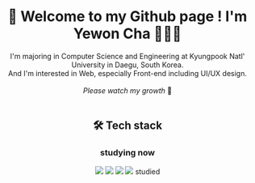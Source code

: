<!DOCTYPE html>
<html lang="en">
  <head>
  </head>
  <body>
    <div align="center">
      <h1>🥳 Welcome to my Github page ! I'm Yewon Cha 👩🏻‍💻</h1>
      I'm majoring in Computer Science and Engineering at Kyungpook Natl'
      University in Daegu, South Korea.
      <br />And I'm interested in Web, especially Front-end including UI/UX
      design. <br /><br /><i>Please watch my growth</i> 🌱
      <br />
      <br />
      <h2>🛠️ Tech stack</h2>
      <h3>studying now</h3>
      <img
        src="https://img.shields.io/badge/python-3776AB?style=for-the-badge&logo=python&logoColor=white"
      />
      <img
        src="https://img.shields.io/badge/html5-E34F26?style=for-the-badge&logo=html5&logoColor=white"
      />
      <img
        src="https://img.shields.io/badge/css-1572B6?style=for-the-badge&logo=css3&logoColor=white"
      />
      <img
        src="https://img.shields.io/badge/javascript-F7DF1E?style=for-the-badge&logo=javascript&logoColor=white"
      />
      studied
    </div>
  </body>
</html>

